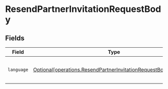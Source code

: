 # ResendPartnerInvitationRequestBody


## Fields

| Field                                                                                                                                        | Type                                                                                                                                         | Required                                                                                                                                     | Description                                                                                                                                  |
| -------------------------------------------------------------------------------------------------------------------------------------------- | -------------------------------------------------------------------------------------------------------------------------------------------- | -------------------------------------------------------------------------------------------------------------------------------------------- | -------------------------------------------------------------------------------------------------------------------------------------------- |
| `language`                                                                                                                                   | [Optional[operations.ResendPartnerInvitationRequestBodyLanguage]](undefined/models/operations/resendpartnerinvitationrequestbodylanguage.md) | :heavy_minus_sign:                                                                                                                           | Language for partner invitation email                                                                                                        |